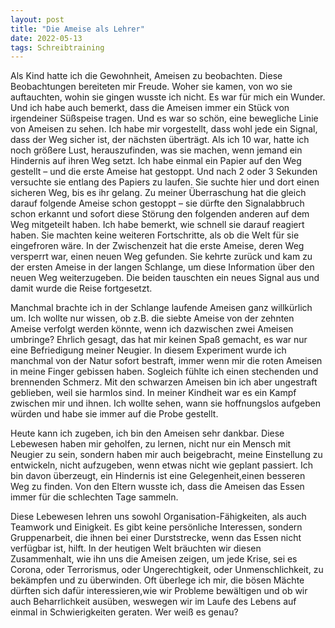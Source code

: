 ```yaml
---
layout: post
title: "Die Ameise als Lehrer"
date: 2022-05-13
tags: Schreibtraining
---
```


Als Kind hatte ich die Gewohnheit, Ameisen zu beobachten. Diese Beobachtungen bereiteten mir Freude. Woher sie kamen, von wo sie auftauchten, wohin sie gingen wusste ich nicht. Es war für mich ein Wunder. Und ich habe auch bemerkt, dass die Ameisen immer ein Stück von irgendeiner Süßspeise tragen. Und es war so schön, eine bewegliche Linie von Ameisen zu sehen. Ich habe mir vorgestellt, dass wohl jede ein Signal, dass der Weg sicher ist, der nächsten überträgt. Als ich 10 war, hatte ich noch größere Lust, herauszufinden, was sie machen, wenn jemand ein Hindernis auf ihren Weg setzt. Ich habe einmal ein Papier auf den Weg gestellt – und die erste Ameise hat gestoppt. Und nach 2 oder 3 Sekunden versuchte sie entlang des Papiers zu laufen. Sie suchte hier und dort einen sicheren Weg, bis es ihr gelang. Zu meiner Überraschung hat die gleich darauf folgende Ameise schon gestoppt – sie dürfte den Signalabbruch schon erkannt und sofort diese Störung den folgenden anderen auf dem Weg mitgeteilt haben. Ich habe bemerkt, wie schnell sie darauf reagiert haben. Sie machten keine weiteren Fortschritte, als ob die Welt für sie
eingefroren wäre. In der Zwischenzeit hat die erste Ameise, deren Weg versperrt war, einen neuen Weg gefunden. Sie kehrte zurück und kam zu der ersten Ameise in der langen Schlange, um diese Information über den neuen Weg weiterzugeben. Die beiden tauschten ein neues Signal aus und damit wurde die Reise fortgesetzt.

Manchmal brachte ich in der Schlange laufende Ameisen ganz willkürlich um. Ich wollte nur wissen, ob z.B. die siebte Ameise von der zehnten Ameise verfolgt werden könnte, wenn ich dazwischen zwei Ameisen umbringe? Ehrlich gesagt, das hat mir keinen Spaß gemacht, es war nur eine Befriedigung meiner Neugier. In diesem Experiment wurde ich manchmal von der Natur sofort bestraft, immer wenn mir die roten Ameisen in meine Finger gebissen haben. Sogleich fühlte ich einen stechenden und brennenden Schmerz. Mit den schwarzen Ameisen bin ich aber ungestraft geblieben, weil sie harmlos sind. In meiner Kindheit war es ein Kampf zwischen mir und ihnen. Ich wollte sehen, wann sie hoffnungslos aufgeben würden und habe sie immer auf die Probe gestellt.

Heute kann ich zugeben, ich bin den Ameisen sehr dankbar. Diese Lebewesen haben mir geholfen, zu
lernen, nicht nur ein Mensch mit Neugier zu sein, sondern haben mir auch beigebracht, meine Einstellung zu entwickeln, nicht aufzugeben, wenn etwas nicht wie geplant passiert. Ich bin davon überzeugt, ein Hindernis ist eine Gelegenheit,einen besseren Weg zu finden. Von den Eltern wusste ich, dass die Ameisen das Essen immer für die schlechten Tage sammeln.

Diese Lebewesen lehren uns sowohl Organisation-Fähigkeiten, als auch Teamwork und Einigkeit. Es gibt keine persönliche Interessen, sondern Gruppenarbeit, die ihnen bei einer Durststrecke, wenn das Essen nicht verfügbar ist, hilft. In der heutigen Welt bräuchten wir diesen Zusammenhalt, wie ihn uns die Ameisen zeigen, um jede Krise, sei es Corona, oder Terrorismus, oder Ungerechtigkeit, oder Unmenschlichkeit, zu bekämpfen und zu überwinden. Oft überlege ich mir, die bösen Mächte dürften sich dafür interessieren,wie wir Probleme bewältigen und ob wir auch Beharrlichkeit  ausüben, weswegen wir im Laufe des Lebens auf einmal in Schwierigkeiten geraten.  Wer weiß es genau?
